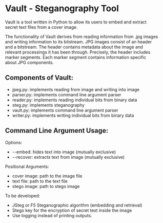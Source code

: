# Vault - Steganography Tool

Vault is a tool written in Python to allow its users to embed and extract secret text files from a cover image. 

The functionality of Vault derives from reading information from .jpg images and writing information to its bitstream.
JPG images consist of an header and a bitstream. The header contains metadata about the image and relevant processings it has been through.
Precisely, the header includes marker segments. Each marker segment contains information specific about JPG components.

 ## Components of Vault:
+ jpeg.py: implements reading from image and writing into image
+ parser.py: implements command line argument parser
+ reader.py: implements reading individual bits from binary data
+ steg.py: implements steganography
+ vault.py: implements command line argument parser
+ writer.py: implements writing individual bits from binary data

## Command Line Argument Usage:
Options:
+ --embed: hides text into image (mutually exclusive)
+ --recover: extracts text from image (mutually exclusive)

Positional Arguments:
+ cover image: path to the image file
+ text file: path to the text file
+ stego image: path to stego image 

To be developed:
+ JSteg or F5 Steganographic algorithm (embedding and retrieval)
+ Stego key for the encryption of secret text inside the image
+ Use logging instead of printing outputs.